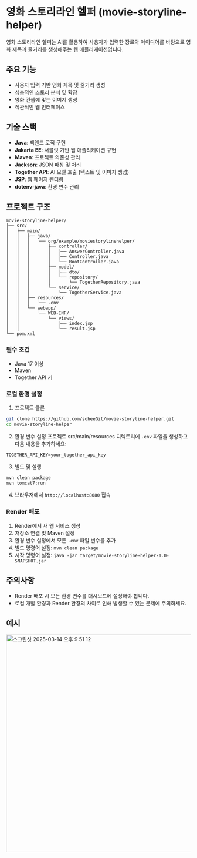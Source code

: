 # 영화 스토리라인 헬퍼 (movie-storyline-helper)

영화 스토리라인 헬퍼는 AI를 활용하여 사용자가 입력한 장르와 아이디어를 바탕으로 영화 제목과 줄거리를 생성해주는 웹 애플리케이션입니다.

## 주요 기능

- 사용자 입력 기반 영화 제목 및 줄거리 생성
- 심층적인 스토리 분석 및 확장
- 영화 컨셉에 맞는 이미지 생성
- 직관적인 웹 인터페이스

## 기술 스택

- **Java**: 백엔드 로직 구현
- **Jakarta EE**: 서블릿 기반 웹 애플리케이션 구현
- **Maven**: 프로젝트 의존성 관리
- **Jackson**: JSON 파싱 및 처리
- **Together API**: AI 모델 호출 (텍스트 및 이미지 생성)
- **JSP**: 웹 페이지 렌더링
- **dotenv-java**: 환경 변수 관리

## 프로젝트 구조

```
movie-storyline-helper/
├── src/
│   ├── main/
│   │   ├── java/
│   │   │   └── org/example/moviestorylinehelper/
│   │   │       ├── controller/
│   │   │       │   ├── AnswerController.java
│   │   │       │   ├── Controller.java
│   │   │       │   └── RootController.java
│   │   │       ├── model/
│   │   │       │   ├── dto/
│   │   │       │   └── repository/
│   │   │       │       └── TogetherRepository.java
│   │   │       └── service/
│   │   │           └── TogetherService.java
│   │   ├── resources/
│   │   │   └── .env
│   │   └── webapp/
│   │       └── WEB-INF/
│   │           └── views/
│   │               ├── index.jsp
│   │               └── result.jsp
└── pom.xml
```

### 필수 조건

- Java 17 이상
- Maven
- Together API 키

### 로컬 환경 설정

1. 프로젝트 클론
```bash
git clone https://github.com/soheeGit/movie-storyline-helper.git
cd movie-storyline-helper
```

2. 환경 변수 설정
프로젝트 src/main/resources 디렉토리에 `.env` 파일을 생성하고 다음 내용을 추가하세요:
```
TOGETHER_API_KEY=your_together_api_key
```

3. 빌드 및 실행
```bash
mvn clean package
mvn tomcat7:run
```

4. 브라우저에서 `http://localhost:8080` 접속

### Render 배포

1. Render에서 새 웹 서비스 생성
2. 저장소 연결 및 Maven 설정
3. 환경 변수 설정에서 모든 `.env` 파일 변수를 추가
4. 빌드 명령어 설정: `mvn clean package`
5. 시작 명령어 설정: `java -jar target/movie-storyline-helper-1.0-SNAPSHOT.jar`

## 주의사항

- Render 배포 시 모든 환경 변수를 대시보드에 설정해야 합니다.
- 로컬 개발 환경과 Render 환경의 차이로 인해 발생할 수 있는 문제에 주의하세요.

## 예시
<img width="592" alt="스크린샷 2025-03-14 오후 9 51 12" src="https://github.com/user-attachments/assets/3f30ad34-5e29-4cab-a38f-cfbf5f8ab7c2" />
